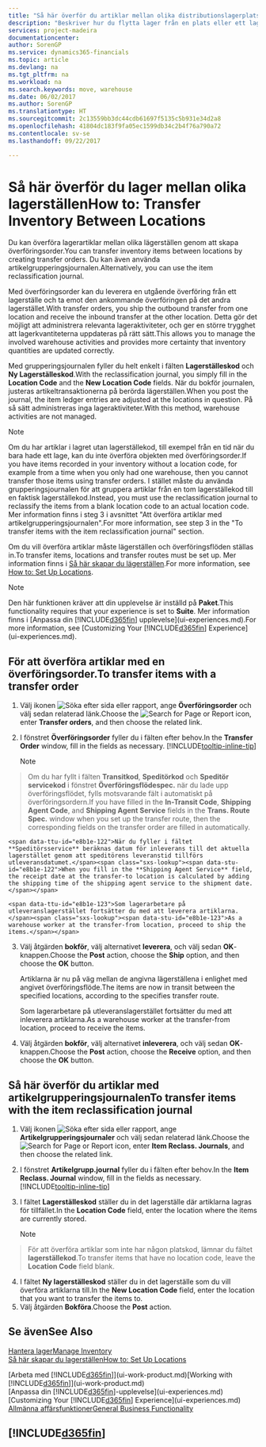 ```yaml
---
title: "Så här överför du artiklar mellan olika distributionslagerplatser | Microsoft Docs"
description: "Beskriver hur du flytta lager från en plats eller ett lagerställe till en annan med grupperingsjournalen eller med överföringsorder."
services: project-madeira
documentationcenter: 
author: SorenGP
ms.service: dynamics365-financials
ms.topic: article
ms.devlang: na
ms.tgt_pltfrm: na
ms.workload: na
ms.search.keywords: move, warehouse
ms.date: 06/02/2017
ms.author: SorenGP
ms.translationtype: HT
ms.sourcegitcommit: 2c13559bb3dc44cdb61697f5135c5b931e34d2a8
ms.openlocfilehash: 41804dc183f9fa05ec1599db34c2b4f76a790a72
ms.contentlocale: sv-se
ms.lasthandoff: 09/22/2017

---
```

# <a name="how-to-transfer-inventory-between-locations"></a><span data-ttu-id="e8b1e-103">Så här överför du lager mellan olika lagerställen</span><span class="sxs-lookup"><span data-stu-id="e8b1e-103">How to: Transfer Inventory Between Locations</span></span>
<span data-ttu-id="e8b1e-104">Du kan överföra lagerartiklar mellan olika lägerställen genom att skapa överföringsorder.</span><span class="sxs-lookup"><span data-stu-id="e8b1e-104">You can transfer inventory items between locations by creating transfer orders.</span></span> <span data-ttu-id="e8b1e-105">Du kan även använda artikelgrupperingsjournalen.</span><span class="sxs-lookup"><span data-stu-id="e8b1e-105">Alternatively, you can use the item reclassification journal.</span></span>

<span data-ttu-id="e8b1e-106">Med överföringsorder kan du leverera en utgående överföring från ett lagerställe och ta emot den ankommande överföringen på det andra lagerstället.</span><span class="sxs-lookup"><span data-stu-id="e8b1e-106">With transfer orders, you ship the outbound transfer from one location and receive the inbound transfer at the other location.</span></span> <span data-ttu-id="e8b1e-107">Detta gör det möjligt att administrera relevanta lageraktiviteter, och ger en större trygghet att lagerkvantiteterna uppdateras på rätt sätt.</span><span class="sxs-lookup"><span data-stu-id="e8b1e-107">This allows you to manage the involved warehouse activities and provides more certainty that inventory quantities are updated correctly.</span></span>

<span data-ttu-id="e8b1e-108">Med grupperingsjournalen fyller du helt enkelt i fälten **Lagerställeskod** och **Ny Lagerställeskod**.</span><span class="sxs-lookup"><span data-stu-id="e8b1e-108">With the reclassification journal, you simply fill in the **Location Code** and the **New Location Code** fields.</span></span> <span data-ttu-id="e8b1e-109">När du bokför journalen, justeras artikeltransaktionerna på berörda lägerställen.</span><span class="sxs-lookup"><span data-stu-id="e8b1e-109">When you post the journal, the item ledger entries are adjusted at the locations in question.</span></span> <span data-ttu-id="e8b1e-110">På så sätt administreras inga lageraktiviteter.</span><span class="sxs-lookup"><span data-stu-id="e8b1e-110">With this method, warehouse activities are not managed.</span></span>

> [!NOTE]  
>   <span data-ttu-id="e8b1e-111">Om du har artiklar i lagret utan lagerställekod, till exempel från en tid när du bara hade ett lage, kan du inte överföra objekten med överföringsorder.</span><span class="sxs-lookup"><span data-stu-id="e8b1e-111">If you have items recorded in your inventory without a location code, for example from a time when you only had one warehouse, then you cannot transfer those items using transfer orders.</span></span> <span data-ttu-id="e8b1e-112">I stället måste du använda grupperingsjournalen för att gruppera artiklar från en tom lagerställekod till en faktisk lagerställekod.</span><span class="sxs-lookup"><span data-stu-id="e8b1e-112">Instead, you must use the reclassification journal to reclassify the items from a blank location code to an actual location code.</span></span>  <span data-ttu-id="e8b1e-113">Mer information finns i steg 3 i avsnittet "Att överföra artiklar med artikelgrupperingsjournalen".</span><span class="sxs-lookup"><span data-stu-id="e8b1e-113">For more information, see step 3 in the "To transfer items with the item reclassification journal" section.</span></span>

<span data-ttu-id="e8b1e-114">Om du vill överföra artiklar måste lägerställen och överföringsflöden ställas in.</span><span class="sxs-lookup"><span data-stu-id="e8b1e-114">To transfer items, locations and transfer routes must be set up.</span></span> <span data-ttu-id="e8b1e-115">Mer information finns i [Så här skapar du lägerställen](inventory-how-setup-locations.md).</span><span class="sxs-lookup"><span data-stu-id="e8b1e-115">For more information, see [How to: Set Up Locations](inventory-how-setup-locations.md).</span></span>

> [!NOTE]  
>   <span data-ttu-id="e8b1e-116">Den här funktionen kräver att din upplevelse är inställd på **Paket**.</span><span class="sxs-lookup"><span data-stu-id="e8b1e-116">This functionality requires that your experience is set to **Suite**.</span></span> <span data-ttu-id="e8b1e-117">Mer information finns i [Anpassa din [!INCLUDE[d365fin](includes/d365fin_md.md)] upplevelse](ui-experiences.md).</span><span class="sxs-lookup"><span data-stu-id="e8b1e-117">For more information, see [Customizing Your [!INCLUDE[d365fin](includes/d365fin_md.md)] Experience](ui-experiences.md).</span></span>

## <a name="to-transfer-items-with-a-transfer-order"></a><span data-ttu-id="e8b1e-118">För att överföra artiklar med en överföringsorder.</span><span class="sxs-lookup"><span data-stu-id="e8b1e-118">To transfer items with a transfer order</span></span>
1. <span data-ttu-id="e8b1e-119">Välj ikonen ![Söka efter sida eller rapport](media/ui-search/search_small.png "ikonen Söka efter sida eller rapport"), ange **Överföringsorder** och välj sedan relaterad länk.</span><span class="sxs-lookup"><span data-stu-id="e8b1e-119">Choose the ![Search for Page or Report](media/ui-search/search_small.png "Search for Page or Report icon") icon, enter **Transfer orders**, and then choose the related link.</span></span>
2. <span data-ttu-id="e8b1e-120">I fönstret **Överföringsorder** fyller du i fälten efter behov.</span><span class="sxs-lookup"><span data-stu-id="e8b1e-120">In the **Transfer Order** window, fill in the fields as necessary.</span></span> [!INCLUDE[tooltip-inline-tip](includes/tooltip-inline-tip_md.md)]

    > [!NOTE]  
>   <span data-ttu-id="e8b1e-121">Om du har fyllt i fälten **Transitkod**, **Speditörkod** och **Speditör servicekod** i fönstret **Överföringsflödespec.** när du lade upp överföringsflödet, fylls motsvarande fält i automatiskt på överföringsordern.</span><span class="sxs-lookup"><span data-stu-id="e8b1e-121">If you have filled in the **In-Transit Code**, **Shipping Agent Code**, and **Shipping Agent Service** fields in the **Trans. Route Spec.** window when you set up the transfer route, then the corresponding fields on the transfer order are filled in automatically.</span></span>

    <span data-ttu-id="e8b1e-122">När du fyller i fältet **Speditörsservice** beräknas datum för inleverans till det aktuella lagerstället genom att speditörens leveranstid tillförs utleveransdatumet.</span><span class="sxs-lookup"><span data-stu-id="e8b1e-122">When you fill in the **Shipping Agent Service** field, the receipt date at the transfer-to location is calculated by adding the shipping time of the shipping agent service to the shipment date.</span></span>

    <span data-ttu-id="e8b1e-123">Som lagerarbetare på utleveranslagerstället fortsätter du med att leverera artiklarna.</span><span class="sxs-lookup"><span data-stu-id="e8b1e-123">As a warehouse worker at the transfer-from location, proceed to ship the items.</span></span>
3. <span data-ttu-id="e8b1e-124">Välj åtgärden **bokför**, välj alternativet **leverera**, och välj sedan **OK**-knappen.</span><span class="sxs-lookup"><span data-stu-id="e8b1e-124">Choose the **Post** action, choose the **Ship** option, and then choose the **OK** button.</span></span>

    <span data-ttu-id="e8b1e-125">Artiklarna är nu på väg mellan de angivna lägerställena i enlighet med angivet överföringsflöde.</span><span class="sxs-lookup"><span data-stu-id="e8b1e-125">The items are now in transit between the specified locations, according to the specifies transfer route.</span></span>

    <span data-ttu-id="e8b1e-126">Som lagerarbetare på utleveranslagerstället fortsätter du med att inleverera artiklarna.</span><span class="sxs-lookup"><span data-stu-id="e8b1e-126">As a warehouse worker at the transfer-from location, proceed to receive the items.</span></span>
4. <span data-ttu-id="e8b1e-127">Välj åtgärden **bokför**, välj alternativet **inleverera**, och välj sedan **OK**-knappen.</span><span class="sxs-lookup"><span data-stu-id="e8b1e-127">Choose the **Post** action, choose the **Receive** option, and then choose the **OK** button.</span></span>

## <a name="to-transfer-items-with-the-item-reclassification-journal"></a><span data-ttu-id="e8b1e-128">Så här överför du artiklar med artikelgrupperingsjournalen</span><span class="sxs-lookup"><span data-stu-id="e8b1e-128">To transfer items with the item reclassification journal</span></span>
1. <span data-ttu-id="e8b1e-129">Välj ikonen ![Söka efter sida eller rapport](media/ui-search/search_small.png "ikonen Söka efter sida eller rapport"), ange **Artikelgrupperingsjournaler** och välj sedan relaterad länk.</span><span class="sxs-lookup"><span data-stu-id="e8b1e-129">Choose the ![Search for Page or Report](media/ui-search/search_small.png "Search for Page or Report icon") icon, enter **Item Reclass. Journals**, and then choose the related link.</span></span>
2. <span data-ttu-id="e8b1e-130">I fönstret **Artikelgrupp.journal** fyller du i fälten efter behov.</span><span class="sxs-lookup"><span data-stu-id="e8b1e-130">In the **Item Reclass. Journal** window, fill in the fields as necessary.</span></span> [!INCLUDE[tooltip-inline-tip](includes/tooltip-inline-tip_md.md)]
3. <span data-ttu-id="e8b1e-131">I fältet **Lagerställeskod** ställer du in det lagerställe där artiklarna lagras för tillfället.</span><span class="sxs-lookup"><span data-stu-id="e8b1e-131">In the **Location Code** field, enter the location where the items are currently stored.</span></span>

    > [!NOTE]  
>   <span data-ttu-id="e8b1e-132">För att överföra artiklar som inte har någon platskod, lämnar du fältet **lagerställekod**.</span><span class="sxs-lookup"><span data-stu-id="e8b1e-132">To transfer items that have no location code, leave the **Location Code** field blank.</span></span>
4. <span data-ttu-id="e8b1e-133">I fältet **Ny lagerställeskod** ställer du in det lagerställe som du vill överföra artiklarna till.</span><span class="sxs-lookup"><span data-stu-id="e8b1e-133">In the **New Location Code** field, enter the location that you want to transfer the items to.</span></span>
5. <span data-ttu-id="e8b1e-134">Välj åtgärden **Bokföra**.</span><span class="sxs-lookup"><span data-stu-id="e8b1e-134">Choose the **Post** action.</span></span>

## <a name="see-also"></a><span data-ttu-id="e8b1e-135">Se även</span><span class="sxs-lookup"><span data-stu-id="e8b1e-135">See Also</span></span>
[<span data-ttu-id="e8b1e-136">Hantera lager</span><span class="sxs-lookup"><span data-stu-id="e8b1e-136">Manage Inventory</span></span>](inventory-manage-inventory.md)  
[<span data-ttu-id="e8b1e-137">Så här skapar du lagerställen</span><span class="sxs-lookup"><span data-stu-id="e8b1e-137">How to: Set Up Locations</span></span>](inventory-how-setup-locations.md)  
  
<span data-ttu-id="e8b1e-138">[Arbeta med [!INCLUDE[d365fin](includes/d365fin_md.md)]](ui-work-product.md)</span><span class="sxs-lookup"><span data-stu-id="e8b1e-138">[Working with [!INCLUDE[d365fin](includes/d365fin_md.md)]](ui-work-product.md)</span></span>  
<span data-ttu-id="e8b1e-139">[Anpassa din [!INCLUDE[d365fin](includes/d365fin_md.md)]-upplevelse](ui-experiences.md)</span><span class="sxs-lookup"><span data-stu-id="e8b1e-139">[Customizing Your [!INCLUDE[d365fin](includes/d365fin_md.md)] Experience](ui-experiences.md)</span></span>  
[<span data-ttu-id="e8b1e-140">Allmänna affärsfunktioner</span><span class="sxs-lookup"><span data-stu-id="e8b1e-140">General Business Functionality</span></span>](ui-across-business-areas.md)

## [!INCLUDE[d365fin](includes/free_trial_md.md)]
